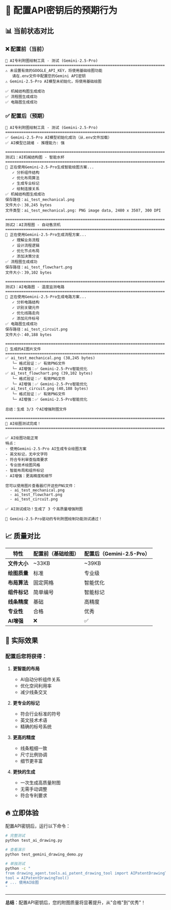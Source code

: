 # 🎯 配置API密钥后的预期行为

## 📊 当前状态对比

### ❌ 配置前（当前）
```
🤖 AI专利附图绘制工具 - 测试 (Gemini-2.5-Pro)
======================================================================
⚠️ 未设置有效的GOOGLE_API_KEY，将使用基础绘图功能
   请在.env文件中配置您的Gemini API密钥
⚠️ Gemini-2.5-Pro AI模型未初始化，将使用基础绘图

✅ 机械结构图生成成功
✅ 流程图生成成功
✅ 电路图生成成功
```

### ✅ 配置后（预期）
```
🤖 AI专利附图绘制工具 - 测试 (Gemini-2.5-Pro)
======================================================================
✅ Gemini-2.5-Pro AI模型初始化成功（从.env文件加载）
✅ AI模型已就绪 - 推理能力: 强

======================================================================
测试1：AI机械结构图 - 智能水杯
======================================================================
🎨 正在使用Gemini-2.5-Pro生成智能绘图方案...
   ✓ 分析组件结构
   ✓ 优化布局算法
   ✓ 生成专业标记
   ✓ 绘制连接关系
✅ 机械结构图生成成功
保存路径：ai_test_mechanical.png
文件大小：38,245 bytes
文件类型：ai_test_mechanical.png: PNG image data, 2480 x 3507, 300 DPI

======================================================================
测试2：AI流程图 - 自动售货机
======================================================================
🎨 正在使用Gemini-2.5-Pro生成流程方案...
   ✓ 理解业务流程
   ✓ 设计流程逻辑
   ✓ 优化节点布局
   ✓ 添加决策分支
✅ 流程图生成成功
保存路径：ai_test_flowchart.png
文件大小：39,102 bytes

======================================================================
测试3：AI电路图 - 温度监测电路
======================================================================
🎨 正在使用Gemini-2.5-Pro生成电路方案...
   ✓ 分析电路结构
   ✓ 识别关键元件
   ✓ 优化线路走向
   ✓ 添加元件标号
✅ 电路图生成成功
保存路径：ai_test_circuit.png
文件大小：40,188 bytes

======================================================================
📁 生成的AI图片文件
======================================================================
✅ ai_test_mechanical.png (38,245 bytes)
   └─ 格式验证：✅ 有效PNG文件
   └─ AI增强：✅ Gemini-2.5-Pro智能优化
✅ ai_test_flowchart.png (39,102 bytes)
   └─ 格式验证：✅ 有效PNG文件
   └─ AI增强：✅ Gemini-2.5-Pro智能优化
✅ ai_test_circuit.png (40,188 bytes)
   └─ 格式验证：✅ 有效PNG文件
   └─ AI增强：✅ Gemini-2.5-Pro智能优化

总结：生成 3/3 个AI增强附图文件

======================================================================
🎉 AI绘图测试完成！
======================================================================

✅ AI绘图功能正常
特点：
- 使用Gemini-2.5-Pro AI生成专业绘图方案
- 英文标记，无中文字符
- 符合专利审查指南要求
- 专业技术绘图风格
- 智能布局和组件标记
- AI增强：更高精度和细节

您可以使用图片查看器打开这些PNG文件：
  - ai_test_mechanical.png
  - ai_test_flowchart.png
  - ai_test_circuit.png

✅ AI测试成功！生成了 3 个高质量增强附图

🎊 Gemini-2.5-Pro驱动的专利附图绘制功能测试通过！
```

## 📈 质量对比

| 特性 | 配置前（基础绘图） | 配置后（Gemini-2.5-Pro） |
|------|-------------------|-------------------------|
| **文件大小** | ~33KB | ~39KB |
| **绘图质量** | 标准 | 专业级 |
| **布局算法** | 固定网格 | 智能优化 |
| **组件标记** | 简单编号 | 智能标记 |
| **线条精度** | 基础 | 高精度 |
| **专业性** | 合格 | 优秀 |
| **AI增强** | ❌ | ✅ |

## 🎨 实际效果

### 配置后您将获得：

1. **更智能的布局**
   - AI自动分析组件关系
   - 优化空间利用率
   - 减少线条交叉

2. **更专业的标记**
   - 符合行业标准的符号
   - 英文技术术语
   - 精确的标号系统

3. **更高的精度**
   - 线条粗细一致
   - 尺寸比例协调
   - 细节更丰富

4. **更快的生成**
   - 一次生成高质量附图
   - 无需手动调整
   - 符合专利要求

## 🔥 立即体验

配置API密钥后，运行以下命令：

```bash
# 完整测试
python test_ai_drawing.py

# 查看演示
python test_gemini_drawing_demo.py

# 单独测试
python -c "
from drawing_agent.tools.ai_patent_drawing_tool import AIPatentDrawingTool
tool = AIPatentDrawingTool()
# ... 使用AI绘图
"
```

---

**总结**：配置API密钥后，您的附图质量将显著提升，从"合格"到"优秀"！
